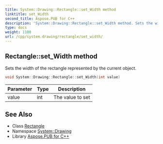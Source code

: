 ```yaml
---
title: System::Drawing::Rectangle::set_Width method
linktitle: set_Width
second_title: Aspose.PUB for C++
description: 'System::Drawing::Rectangle::set_Width method. Sets the width of the rectangle represented by the current object in C++.'
type: docs
weight: 1100
url: /cpp/system.drawing/rectangle/set_width/
---
```

## Rectangle::set_Width method


Sets the width of the rectangle represented by the current object.

```cpp
void System::Drawing::Rectangle::set_Width(int value)
```


| Parameter | Type | Description |
| --- | --- | --- |
| value | int | The value to set |

## See Also

* Class [Rectangle](../)
* Namespace [System::Drawing](../../)
* Library [Aspose.PUB for C++](../../../)
